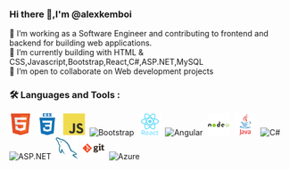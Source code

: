### Hi there 👋,I'm @alexkemboi
🔭 I’m working as a Software Engineer and contributing to frontend and backend for building web applications.<br/>
🌱 I’m currently building with HTML & CSS,Javascript,Bootstrap,React,C#,ASP.NET,MySQL<br/> 
💞️ I’m open to collaborate on Web development projects<br/>

### :hammer_and_wrench: Languages and Tools :
<div>
  <img src="https://github.com/devicons/devicon/blob/master/icons/html5/html5-original.svg" title="HTML5" alt="HTML" width="40" height="40"/>&nbsp;
   <img src="https://github.com/devicons/devicon/blob/master/icons/css3/css3-plain-wordmark.svg"  title="CSS3" alt="CSS" width="40" height="40"/>&nbsp;
  <img src="https://github.com/devicons/devicon/blob/master/icons/javascript/javascript-original.svg" title="JavaScript" alt="JavaScript" width="40" height="40"/>&nbsp;
<img src="https://cdn.svgporn.com/logos/bootstrap.svg" title="Bootstrap" alt="Bootstrap" width="40" height="40" />&nbsp;
  <img src="https://github.com/devicons/devicon/blob/master/icons/react/react-original-wordmark.svg" title="React" alt="React" width="40" height="40"/>&nbsp; 
<img src="https://angular.io/assets/images/logos/angular/angular.svg" title="Angular" alt="Angular" width="40" height="40" />&nbsp;
  <img src="https://github.com/devicons/devicon/blob/master/icons/nodejs/nodejs-original-wordmark.svg" title="NodeJS" alt="NodeJS" width="40" height="40"/>&nbsp;
  <img src="https://github.com/devicons/devicon/blob/master/icons/java/java-original-wordmark.svg" title="Java" alt="Java" width="40" height="40"/>&nbsp;
<img src="https://cdn.svgporn.com/logos/c-sharp.svg" title="C#" alt="C#" width="40" height="40" />&nbsp;
<img src="https://cdn.svgporn.com/logos/aspnet.svg" title="ASP.NET" alt="ASP.NET" width="40" height="40" />&nbsp;
  <img src="https://raw.githubusercontent.com/devicons/devicon/master/icons/mysql/mysql-original.svg" alt="MySQL" width="40" height="40" title="MySQL">&nbsp;
 <img src="https://github.com/devicons/devicon/blob/master/icons/git/git-original-wordmark.svg" title="Git" alt="Git" width="40" height="40"/>&nbsp;
<img src="https://cdn.svgporn.com/logos/microsoft-azure.svg" title="Azure" alt="Azure" width="40" height="40" />  
</div>

